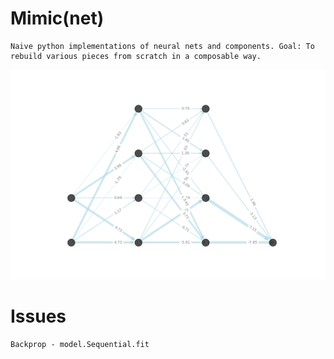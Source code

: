 # Mimic(net)
    Naive python implementations of neural nets and components. Goal: To rebuild various pieces from scratch in a composable way.

![network](https://github.com/GRAYgoose124/mimic/blob/e94643c5c490592668a947c2899a1982a0399fef/network.png)

# Issues 
    Backprop - model.Sequential.fit
    